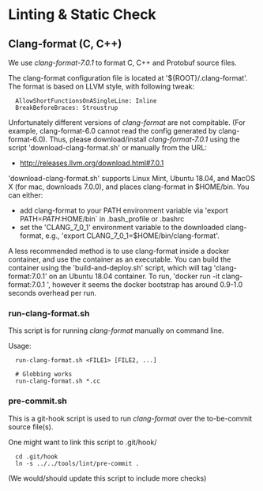 # Linting & Static Check

## Clang-format (C, C++)
We use _clang-format-7.0.1_ to format C, C++ and Protobuf source files.

The clang-format configuration file is located at '${ROOT}/.clang-format'. The
format is based on LLVM style, with following tweak:
```
  AllowShortFunctionsOnASingleLine: Inline
  BreakBeforeBraces: Stroustrup
```

Unfortunately different versions of _clang-format_ are not compitable. (For example, 
clang-format-6.0 cannot read the config generated by clang-format-6.0). Thus, please
download/install _clang-format-7.0.1_ using the script 'download-clang-format.sh'
or manually from the URL:
* http://releases.llvm.org/download.html#7.0.1

'download-clang-format.sh' supports Linux Mint, Ubuntu 18.04, and MacOS X (for mac, 
downloads 7.0.0), and places clang-format in $HOME/bin. You can either:
* add clang-format to your PATH environment variable via 'export PATH=$PATH:$HOME/bin`
in .bash_profile or .bashrc
* set the 'CLANG_7_0_1' environment variable to the downloaded clang-format, e.g.,
'export CLANG_7_0_1=$HOME/bin/clang-format'.

A less recommended method is to use clang-format inside a docker container, and use the
container as an executable. You can build the container using the 'build-and-deploy.sh'
script, which will tag 'clang-format:7.0.1' on an Ubuntu 18.04 container. To run,
'docker run -it clang-format:7.0.1 <params>', however it seems the docker bootstrap has
around 0.9-1.0 seconds overhead per run.


### run-clang-format.sh
This script is for running _clang-format_ manually on command line.

Usage:

```
  run-clang-format.sh <FILE1> [FILE2, ...]

  # Globbing works
  run-clang-format.sh *.cc 
```

### pre-commit.sh
This is a git-hook script is used to run _clang-format_ over the to-be-commit
source file(s).

One might want to link this script to .git/hook/
```
  cd .git/hook
  ln -s ../../tools/lint/pre-commit .
```

(We would/should update this script to include more checks)    
